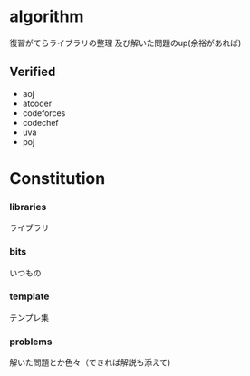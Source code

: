 # algorithm
復習がてらライブラリの整理
及び解いた問題のup(余裕があれば)

## Verified
- aoj
- atcoder
- codeforces
- codechef
- uva
- poj


# Constitution

### libraries
ライブラリ
### bits
いつもの
### template
テンプレ集

### problems
解いた問題とか色々（できれば解説も添えて)
